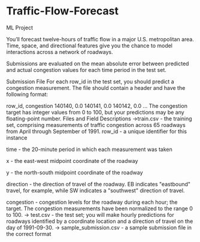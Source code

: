 # Traffic-Flow-Forecast
ML Project

You’ll forecast twelve-hours of traffic flow in a major U.S. metropolitan area. Time, space, and directional features give you the chance to model interactions across a network of roadways.

Submissions are evaluated on the mean absolute error between predicted and actual congestion values for each time period in the test set.

Submission File For each row_id in the test set, you should predict a congestion measurement. The file should contain a header and have the following format:

row_id, congestion 140140, 0.0 140141, 0.0 140142, 0.0 ... The congestion target has integer values from 0 to 100, but your predictions may be any floating-point number. Files and Field Descriptions ->train.csv - the training set, comprising measurements of traffic congestion across 65 roadways from April through September of 1991.
row_id - a unique identifier for this instance

time - the 20-minute period in which each measurement was taken

x - the east-west midpoint coordinate of the roadway

y - the north-south midpoint coordinate of the roadway

direction - the direction of travel of the roadway. EB indicates "eastbound" travel, for example, while SW indicates a "southwest" direction of travel.

congestion - congestion levels for the roadway during each hour; the target. The congestion measurements have been normalized to the range 0 to 100. -> test.csv - the test set; you will make hourly predictions for roadways identified by a coordinate location and a direction of travel on the day of 1991-09-30. -> sample_submission.csv - a sample submission file in the correct format
